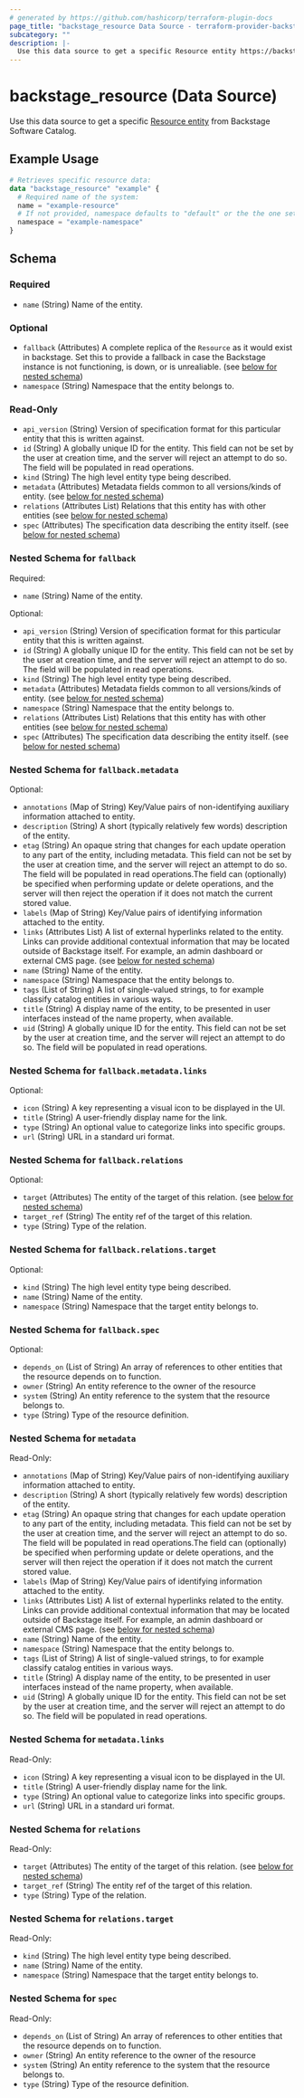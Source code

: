 ```yaml
---
# generated by https://github.com/hashicorp/terraform-plugin-docs
page_title: "backstage_resource Data Source - terraform-provider-backstage"
subcategory: ""
description: |-
  Use this data source to get a specific Resource entity https://backstage.io/docs/features/software-catalog/descriptor-format#kind-resource from Backstage Software Catalog.
---
```


# backstage_resource (Data Source)

Use this data source to get a specific [Resource entity](https://backstage.io/docs/features/software-catalog/descriptor-format#kind-resource) from Backstage Software Catalog.

## Example Usage

```terraform
# Retrieves specific resource data:
data "backstage_resource" "example" {
  # Required name of the system:
  name = "example-resource"
  # If not provided, namespace defaults to "default" or the the one set in the provider:
  namespace = "example-namespace"
}
```

<!-- schema generated by tfplugindocs -->
## Schema

### Required

- `name` (String) Name of the entity.

### Optional

- `fallback` (Attributes) A complete replica of the `Resource` as it would exist in backstage. Set this to provide a fallback in case the Backstage instance is not functioning, is down, or is unrealiable. (see [below for nested schema](#nestedatt--fallback))
- `namespace` (String) Namespace that the entity belongs to.

### Read-Only

- `api_version` (String) Version of specification format for this particular entity that this is written against.
- `id` (String) A globally unique ID for the entity. This field can not be set by the user at creation time, and the server will reject an attempt to do so. The field will be populated in read operations.
- `kind` (String) The high level entity type being described.
- `metadata` (Attributes) Metadata fields common to all versions/kinds of entity. (see [below for nested schema](#nestedatt--metadata))
- `relations` (Attributes List) Relations that this entity has with other entities (see [below for nested schema](#nestedatt--relations))
- `spec` (Attributes) The specification data describing the entity itself. (see [below for nested schema](#nestedatt--spec))

<a id="nestedatt--fallback"></a>
### Nested Schema for `fallback`

Required:

- `name` (String) Name of the entity.

Optional:

- `api_version` (String) Version of specification format for this particular entity that this is written against.
- `id` (String) A globally unique ID for the entity. This field can not be set by the user at creation time, and the server will reject an attempt to do so. The field will be populated in read operations.
- `kind` (String) The high level entity type being described.
- `metadata` (Attributes) Metadata fields common to all versions/kinds of entity. (see [below for nested schema](#nestedatt--fallback--metadata))
- `namespace` (String) Namespace that the entity belongs to.
- `relations` (Attributes List) Relations that this entity has with other entities (see [below for nested schema](#nestedatt--fallback--relations))
- `spec` (Attributes) The specification data describing the entity itself. (see [below for nested schema](#nestedatt--fallback--spec))

<a id="nestedatt--fallback--metadata"></a>
### Nested Schema for `fallback.metadata`

Optional:

- `annotations` (Map of String) Key/Value pairs of non-identifying auxiliary information attached to entity.
- `description` (String) A short (typically relatively few words) description of the entity.
- `etag` (String) An opaque string that changes for each update operation to any part of the entity, including metadata. This field can not be set by the user at creation time, and the server will reject an attempt to do so. The field will be populated in read operations.The field can (optionally) be specified when performing update or delete operations, and the server will then reject the operation if it does not match the current stored value.
- `labels` (Map of String) Key/Value pairs of identifying information attached to the entity.
- `links` (Attributes List) A list of external hyperlinks related to the entity. Links can provide additional contextual information that may be located outside of Backstage itself. For example, an admin dashboard or external CMS page. (see [below for nested schema](#nestedatt--fallback--metadata--links))
- `name` (String) Name of the entity.
- `namespace` (String) Namespace that the entity belongs to.
- `tags` (List of String) A list of single-valued strings, to for example classify catalog entities in various ways.
- `title` (String) A display name of the entity, to be presented in user interfaces instead of the name property, when available.
- `uid` (String) A globally unique ID for the entity. This field can not be set by the user at creation time, and the server will reject an attempt to do so. The field will be populated in read operations.

<a id="nestedatt--fallback--metadata--links"></a>
### Nested Schema for `fallback.metadata.links`

Optional:

- `icon` (String) A key representing a visual icon to be displayed in the UI.
- `title` (String) A user-friendly display name for the link.
- `type` (String) An optional value to categorize links into specific groups.
- `url` (String) URL in a standard uri format.



<a id="nestedatt--fallback--relations"></a>
### Nested Schema for `fallback.relations`

Optional:

- `target` (Attributes) The entity of the target of this relation. (see [below for nested schema](#nestedatt--fallback--relations--target))
- `target_ref` (String) The entity ref of the target of this relation.
- `type` (String) Type of the relation.

<a id="nestedatt--fallback--relations--target"></a>
### Nested Schema for `fallback.relations.target`

Optional:

- `kind` (String) The high level entity type being described.
- `name` (String) Name of the entity.
- `namespace` (String) Namespace that the target entity belongs to.



<a id="nestedatt--fallback--spec"></a>
### Nested Schema for `fallback.spec`

Optional:

- `depends_on` (List of String) An array of references to other entities that the resource depends on to function.
- `owner` (String) An entity reference to the owner of the resource
- `system` (String) An entity reference to the system that the resource belongs to.
- `type` (String) Type of the resource definition.



<a id="nestedatt--metadata"></a>
### Nested Schema for `metadata`

Read-Only:

- `annotations` (Map of String) Key/Value pairs of non-identifying auxiliary information attached to entity.
- `description` (String) A short (typically relatively few words) description of the entity.
- `etag` (String) An opaque string that changes for each update operation to any part of the entity, including metadata. This field can not be set by the user at creation time, and the server will reject an attempt to do so. The field will be populated in read operations.The field can (optionally) be specified when performing update or delete operations, and the server will then reject the operation if it does not match the current stored value.
- `labels` (Map of String) Key/Value pairs of identifying information attached to the entity.
- `links` (Attributes List) A list of external hyperlinks related to the entity. Links can provide additional contextual information that may be located outside of Backstage itself. For example, an admin dashboard or external CMS page. (see [below for nested schema](#nestedatt--metadata--links))
- `name` (String) Name of the entity.
- `namespace` (String) Namespace that the entity belongs to.
- `tags` (List of String) A list of single-valued strings, to for example classify catalog entities in various ways.
- `title` (String) A display name of the entity, to be presented in user interfaces instead of the name property, when available.
- `uid` (String) A globally unique ID for the entity. This field can not be set by the user at creation time, and the server will reject an attempt to do so. The field will be populated in read operations.

<a id="nestedatt--metadata--links"></a>
### Nested Schema for `metadata.links`

Read-Only:

- `icon` (String) A key representing a visual icon to be displayed in the UI.
- `title` (String) A user-friendly display name for the link.
- `type` (String) An optional value to categorize links into specific groups.
- `url` (String) URL in a standard uri format.



<a id="nestedatt--relations"></a>
### Nested Schema for `relations`

Read-Only:

- `target` (Attributes) The entity of the target of this relation. (see [below for nested schema](#nestedatt--relations--target))
- `target_ref` (String) The entity ref of the target of this relation.
- `type` (String) Type of the relation.

<a id="nestedatt--relations--target"></a>
### Nested Schema for `relations.target`

Read-Only:

- `kind` (String) The high level entity type being described.
- `name` (String) Name of the entity.
- `namespace` (String) Namespace that the target entity belongs to.



<a id="nestedatt--spec"></a>
### Nested Schema for `spec`

Read-Only:

- `depends_on` (List of String) An array of references to other entities that the resource depends on to function.
- `owner` (String) An entity reference to the owner of the resource
- `system` (String) An entity reference to the system that the resource belongs to.
- `type` (String) Type of the resource definition.
